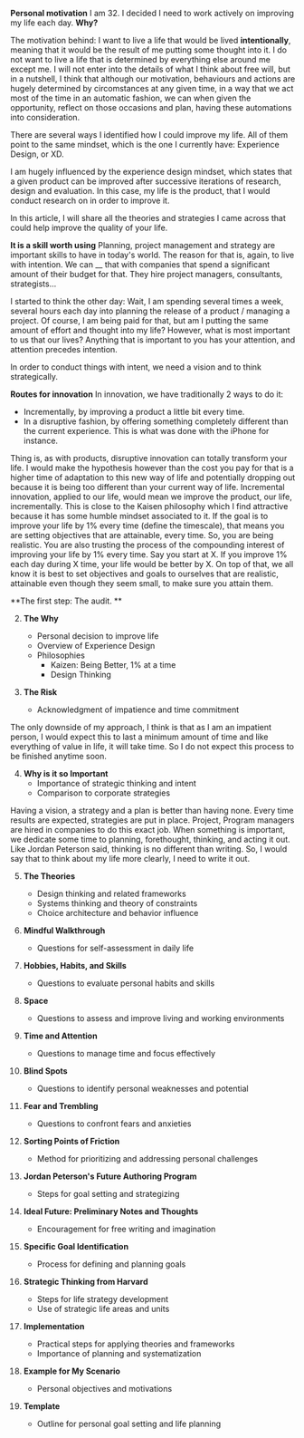 

**Personal motivation**
I am 32. I decided I need to work actively on improving my life each day. **Why?**

The motivation behind: I want to live a life that would be lived **intentionally**, meaning that it would be the result of me putting some thought into it. I do not want to live a life that is determined by everything else around me except me. 
I will not enter into the details of what I think about free will, but in a nutshell, I think that although our motivation, behaviours and actions are hugely determined by circomstances at any given time, in a way that we act most of the time in an automatic fashion, we can when given the opportunity, reflect on those occasions and plan, having these automations into consideration. 

There are several ways I identified how I could improve my life. All of them point to the same mindset, which is the one I currently have: Experience Design, or XD. 

I am hugely influenced by the experience design mindset, which states that a given product can be improved after successive iterations of research, design and evaluation. In this case, my life is the product, that I would conduct research on in order to improve it. 

In this article, I will share all the theories and strategies I came across that could help improve the quality of your life. 

**It is a skill worth using**
Planning, project management and strategy are important skills to have in today's world. The reason for that is, again, to live with intention. We can __ that with companies that spend a significant amount of their budget for that. They hire project managers, consultants, strategists... 

I started to think the other day: Wait, I am spending several times a week, several hours each day into planning the release of a product / managing a project. Of course, I am being paid for that, but am I putting the same amount of effort and thought into my life? However, what is most important to us that our lives? Anything that is important to you has your attention, and attention precedes intention. 

In order to conduct things with intent, we need a vision and to think strategically. 


**Routes for innovation**
In innovation, we have traditionally 2 ways to do it: 
* Incrementally, by improving a product a little bit every time. 
* In a disruptive fashion, by offering something completely different than the current experience. This is what was done with the iPhone for instance. 

Thing is, as with products, disruptive innovation can totally transform your life. I would make the hypothesis however than the cost you pay for that is a higher time of adaptation to this new way of life and potentially dropping out because it is being too different than your current way of life. Incremental innovation, applied to our life, would mean we improve the product, our life, incrementally. This is close to the Kaisen philosophy which I find attractive because it has some humble mindset associated to it. If the goal is to improve your life by 1% every time (define the timescale), that means you are setting objectives that are attainable, every time. So, you are being realistic. You are also trusting the process of the compounding interest of improving your life by 1% every time. Say you start at X. If you improve 1% each day during X time, your life would be better by X. 
On top of that, we all know it is best to set objectives and goals to ourselves that are realistic, attainable even though they seem small, to make sure you attain them. 

**The first step: The audit. **









2. **The Why**
   - Personal decision to improve life
   - Overview of Experience Design
   - Philosophies
	   - Kaizen: Being Better, 1% at a time
	   - Design Thinking

3. **The Risk**
   - Acknowledgment of impatience and time commitment

The only downside of my approach, I think is that as I am an impatient person, I would expect this to last a minimum amount of time and like everything of value in life, it will take time. So I do not expect this process to be finished anytime soon. 

4. **Why is it so Important**
   - Importance of strategic thinking and intent
   - Comparison to corporate strategies

Having a vision, a strategy and a plan is better than having none. Every time results are expected, strategies are put in place. Project, Program managers are hired in companies to do this exact job. When something is important, we dedicate some time to planning, forethought, thinking, and acting it out. Like Jordan Peterson said, thinking is no different than writing. So, I would say that to think about my life more clearly, I need to write it out. 

5. **The Theories**
   - Design thinking and related frameworks
   - Systems thinking and theory of constraints
   - Choice architecture and behavior influence

6. **Mindful Walkthrough**
   - Questions for self-assessment in daily life

7. **Hobbies, Habits, and Skills**
   - Questions to evaluate personal habits and skills

8. **Space**
   - Questions to assess and improve living and working environments

9. **Time and Attention**
   - Questions to manage time and focus effectively

10. **Blind Spots**
    - Questions to identify personal weaknesses and potential

11. **Fear and Trembling**
    - Questions to confront fears and anxieties

12. **Sorting Points of Friction**
    - Method for prioritizing and addressing personal challenges

13. **Jordan Peterson's Future Authoring Program**
    - Steps for goal setting and strategizing

14. **Ideal Future: Preliminary Notes and Thoughts**
    - Encouragement for free writing and imagination

15. **Specific Goal Identification**
    - Process for defining and planning goals

16. **Strategic Thinking from Harvard**
    - Steps for life strategy development
    - Use of strategic life areas and units

17. **Implementation**
    - Practical steps for applying theories and frameworks
    - Importance of planning and systematization

18. **Example for My Scenario**
    - Personal objectives and motivations

19. **Template**
    - Outline for personal goal setting and life planning
